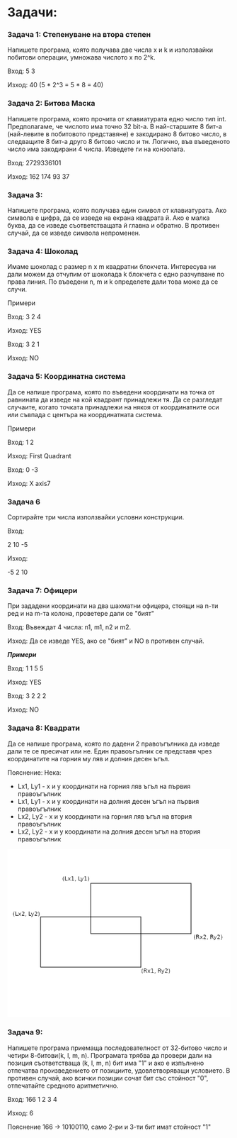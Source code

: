 # Задачи:

### Задача 1: Степенуване на втора степен
Напишете програма, която получава две числа x и k и използвайки побитови операции,
умножава числото x по 2^k.

Вход: 5 3

Изход: 40 (5 * 2^3 = 5 * 8 = 40)


### Задача 2: Битова Маска
Напишете програма, която прочита от клавиатурата едно число тип int. Предполагаме, че
числото има точно 32 bit-a. В най-старшите 8 бит-а (най-левите в побитовото представяне) е
закодирано 8 битово число, в следващите 8 бит-а друго 8 битово число и тн. Логично, във
въведеното число има закодирани 4 числа. Изведете ги на конзолата.

Вход: 2729336101

Изход: 162 174 93 37

### Задача 3:
Напишете програма, която получава един символ от клавиатурата. Ако символа е цифра, да се
изведе на екрана квадрата й. Ако е малка буква, да се изведе съответстващата й главна и
обратно. В противен случай, да се изведе символа непроменен.


### Задача 4: Шоколад
Имаме шоколад с размер n x m квадратни блокчета. Интересува ни дали можем да отчупим от шоколада k блокчета с едно разчупване по права линия.
По въведени n, m и k определете дали това може да се случи.

Примери

Вход:  3 2 4

Изход: YES


Вход:  3 2 1

Изход: NO

### Задача 5: Координатна система
Да се напише програма, която по въведени координати на точка от равнината да изведе на кой квадрант принадлежи тя. Да се разгледат случаите, когато точката принадлежи на някоя от координатните оси или съвпада с центъра на координатната система.

Примери

Вход:  1 2

Изход: First Quadrant

Вход:  0 -3

Изход: X axis7

### Задача 6
Сортирайте три числа използвайки условни конструкции.

Вход:

2 10 -5

Изход:

-5 2 10

### Задача 7: Офицери
При зададени координати на два шахматни офицера, стоящи на n-ти ред и на m-та колона, проветере дали се "бият"

Вход: Въвеждат 4 числа: n1, m1, n2 и m2.

Изход: Да се изведе YES, ако се "бият" и NO в противен случай.

***Примери***

Вход: 1 1 5 5

Изход: YES

Вход: 3 2 2 2

Изход: NO

### Задача 8: Квадрати

Да се напише програма, която по дадени 2 правоъгълника да изведе дали те се пресичат или не.
Един правоъгълник се представя чрез координатите на горния му ляв и долния десен ъгъл.

Пояснение:
Нека:
- Lx1, Lу1 - х и у координати на горния ляв ъгъл на първия правоъгълник
- Lх1, Lу1 - х и у координати на долния десен ъгъл на първия правоъгълник
- Lx2, Lу2 - х и у координати на горния ляв ъгъл на втория правоъгълник
- Lх2, Lу2 - х и у координати на долния десен ъгъл на втория правоъгълник

![](Images/Rectangles.png)

### Задача 9:
Напишете програма приемаща последователност от 32-битово число и четири 8-битови(k, l, m, n). Програмата трябва да провери дали на позиция съответстваща (k, l, m, n) бит има "1" и ако е изпълнено отпечатва произведението от позициите, удовлетворяващи условието. В противен случай, ако всички позиции сочат бит със стойност "0", отпечатайте средното аритметично.

Вход: 
166 1 2 3 4

Изход: 6

Пояснение 166 -> 10100110, само 2-ри и 3-ти бит имат стойност "1"
